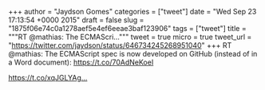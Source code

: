 
+++
author = "Jaydson Gomes"
categories = ["tweet"]
date = "Wed Sep 23 17:13:54 +0000 2015"
draft = false
slug = "1875f06e74c0a1278aef5e4ef6eeae3baf123906"
tags = ["tweet"]
title = """RT @mathias: The ECMAScri..."""
tweet = true
micro = true
tweet_url = "https://twitter.com/jaydson/status/646734245268951040"
+++
RT @mathias: The ECMAScript spec is now developed on GitHub (instead of in a Word document): https://t.co/70AdNeKoeI

https://t.co/xqJGLYAg…

